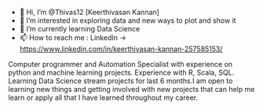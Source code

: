 - 👋 Hi, I’m @Thivas12 [Keerthivasan Kannan]
- 👀 I’m interested in exploring data and new ways to plot and show it
- 🌱 I’m currently learning Data Science
- 📫 How to reach me : LinkedIn -> https://www.linkedin.com/in/keerthivasan-kannan-257585153/

Computer programmer and Automation Specialist with experience on python and machine learning projects. 
Experience with R, Scala, SQL. Learning Data Science stream projects for last 6 months.I am open to learning new things 
and getting involved with new projects that can help me learn or apply all that I have learned throughout my career.
<!---

--->

